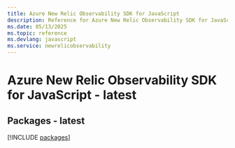 ```yaml
---
title: Azure New Relic Observability SDK for JavaScript
description: Reference for Azure New Relic Observability SDK for JavaScript
ms.date: 05/13/2025
ms.topic: reference
ms.devlang: javascript
ms.service: newrelicobservability
---
```

# Azure New Relic Observability SDK for JavaScript - latest
## Packages - latest
[!INCLUDE [packages](new-relic-observability-index.md)]